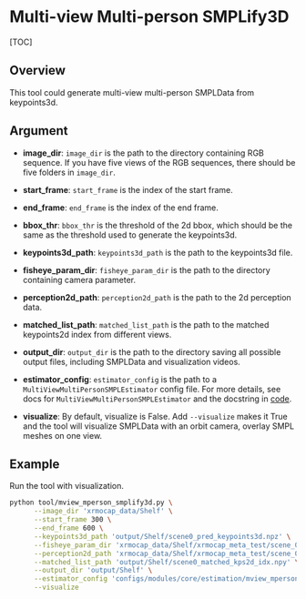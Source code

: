 # Multi-view Multi-person SMPLify3D

[TOC]

## Overview

This tool could generate multi-view multi-person SMPLData from keypoints3d.

## Argument

- **image_dir**:
`image_dir` is the path to the directory containing RGB sequence. If you have five views of the RGB sequences, there should be five folders in `image_dir`.

- **start_frame**:
`start_frame` is the index of the start frame.

- **end_frame**:
`end_frame` is the index of the end frame.

- **bbox_thr**:
`bbox_thr` is the threshold of the 2d bbox, which should be the same as the threshold used to generate the keypoints3d.

- **keypoints3d_path**:
`keypoints3d_path` is the path to the keypoints3d file.

- **fisheye_param_dir**:
`fisheye_param_dir` is the path to the directory containing camera parameter.

- **perception2d_path**:
`perception2d_path` is the path to the 2d perception data.

- **matched_list_path**:
`matched_list_path` is the path to the matched keypoints2d index from different views.

- **output_dir**:
`output_dir` is the path to the directory saving all possible output files, including SMPLData and visualization videos.

- **estimator_config**:
`estimator_config` is the path to a `MultiViewMultiPersonSMPLEstimator` config file. For more details, see docs for `MultiViewMultiPersonSMPLEstimator` and the docstring in [code](../../../xrmocap/core/estimation/mview_mperson_smpl_estimator.py).

- **visualize**:
By default, visualize is False. Add `--visualize` makes it True and the tool will visualize SMPLData with an orbit camera, overlay SMPL meshes on one view.


## Example

Run the tool with visualization.

```bash
python tool/mview_mperson_smplify3d.py \
      --image_dir 'xrmocap_data/Shelf' \
      --start_frame 300 \
      --end_frame 600 \
      --keypoints3d_path 'output/Shelf/scene0_pred_keypoints3d.npz' \
      --fisheye_param_dir 'xrmocap_data/Shelf/xrmocap_meta_test/scene_0/camera_parameters' \
      --perception2d_path 'xrmocap_data/Shelf/xrmocap_meta_test/scene_0/perception_2d.npz' \
      --matched_list_path 'output/Shelf/scene0_matched_kps2d_idx.npy' \
      --output_dir 'output/Shelf' \
      --estimator_config 'configs/modules/core/estimation/mview_mperson_smpl_estimator.py' \
      --visualize
```
